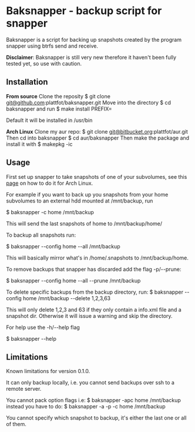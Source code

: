 # Baksnapper - backup script for snapper
Baksnapper is a script for backing up snapshots created by the program snapper using btrfs send and receive.

**Disclaimer**: Baksnapper is still very new therefore it haven't been fully tested yet, so use with caution.

## Installation

**From source**
Clone the reposity
$ git clone git@github.com:plattfot/baksnapper.git
Move into the directory
$ cd baksnapper
and run
$ make install PREFIX=<install dir>

Default it will be installed in /usr/bin

**Arch Linux**
Clone my aur repo:
$ git clone git@bitbucket.org:plattfot/aur.git
Then cd into baksnapper
$ cd aur/baksnapper
Then make the package and install it with
$ makepkg -ic

## Usage

First set up snapper to take snapshots of one of your subvolumes, see
this [page](https://wiki.archlinux.org/index.php/Snapper) on how to do
it for Arch Linux.

For example if you want to back up you snapshots from your home
subvolumes to an external hdd mounted at /mnt/backup, run

$ baksnapper -c home /mnt/backup

This will send the last snapshots of home to
/mnt/backup/home/<snapshot nr>

To backup all snapshots run:

$ baksnapper --config home --all /mnt/backup

This will basically mirror what's in /home/.snapshots to
/mnt/backup/home.

To remove backups that snapper has discarded add the flag -p/--prune:

$ baksnapper --config home --all --prune /mnt/backup

To delete specific backups from the backup directory, run:
$ baksnapper --config home /mnt/backup --delete 1,2,3,63 

This will only delete 1,2,3 and 63 if they only contain a info.xml
file and a snapshot dir. Otherwise it will issue a warning and skip
the directory.

For help use the -h/--help flag

$ baksnapper --help

## Limitations

Known limitations for version 0.1.0.

It can only backup locally, i.e. you cannot send backups over ssh to a
remote server.

You cannot pack option flags i.e:
$ baksnapper -apc home /mnt/backup
instead you have to do:
$ baksnapper -a -p -c home /mnt/backup

You cannot specify which snapshot to backup, it's either the last one
or all of them.


